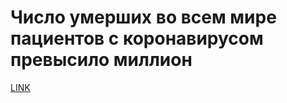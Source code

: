 # Число умерших во всем мире пациентов с коронавирусом превысило миллион



[LINK](https://varlamov.ru/4038326.html)